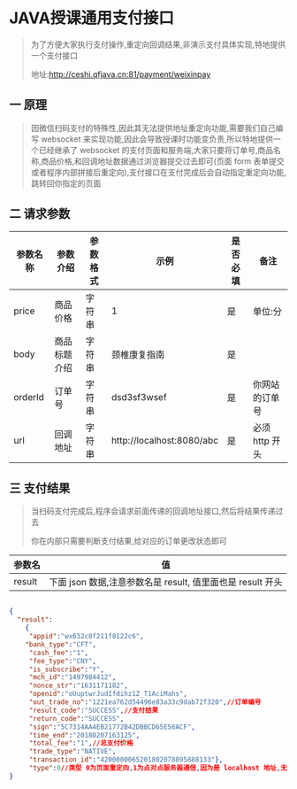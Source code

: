 # JAVA授课通用支付接口

> 为了方便大家执行支付操作,重定向回调结果,非演示支付具体实现,特地提供一个支付接口
>
> 地址:http://ceshi.qfjava.cn:81/payment/weixinpay

## 一 原理

> 因微信扫码支付的特殊性,因此其无法提供地址重定向功能,需要我们自己编写 websocket 来实现功能,因此会导致授课时功能变负责,所以特地提供一个已经继承了 websocket 的支付页面和服务端,大家只要将订单号,商品名称,商品价格,和回调地址数据通过浏览器提交过去即可(页面 form 表单提交或者程序内部拼接后重定向),支付接口在支付完成后会自动指定重定向功能,跳转回你指定的页面

## 二 请求参数

| 参数名称    | 参数介绍   | 参数格式 | 示例                        | 是否必填 | 备注         |
| ------- | ------ | ---- | ------------------------- | ---- | ---------- |
| price   | 商品价格   | 字符串  | 1                         | 是    | 单位:分       |
| body    | 商品标题介绍 | 字符串  | 颈椎康复指南                    | 是    |            |
| orderId | 订单号    | 字符串  | dsd3sf3wsef               | 是    | 你网站的订单号    |
| url     | 回调地址   | 字符串  | http://localhost:8080/abc | 是    | 必须 http 开头 |

## 三 支付结果

> 当扫码支付完成后,程序会请求前面传递的回调地址接口,然后将结果传递过去
>
> 你在内部只需要判断支付结果,给对应的订单更改状态即可

| 参数名    | 值                                        |
| ------ | ---------------------------------------- |
| result | 下面 json 数据,注意参数名是 result, 值里面也是 result 开头 |

```json

{
  "result":
 	{
     "appid":"wx632c8f211f8122c6",
 	"bank_type":"CFT",
     "cash_fee":"1",
     "fee_type":"CNY",
     "is_subscribe":"Y",
     "mch_id":"1497984412",
     "nonce_str":"1631171182",
     "openid":"oUuptwrJudIfdihz1Z_T1AciMahs",
     "out_trade_no":"1221ea762d54496e83a33c9dab72f320",//订单编号
     "result_code":"SUCCESS",//支付结果
     "return_code":"SUCCESS",
     "sign":"5C7314AA4EB21772B42DBBCD65E56ACF",
     "time_end":"20180207163125",
     "total_fee":"1",//总支付价格
     "trade_type":"NATIVE",
     "transaction_id":"4200000065201802078895888133"},
 	 "type":0//类型 0为页面重定向,1为点对点服务器通信,因为是 localhost 地址,无法使用1
}
```

